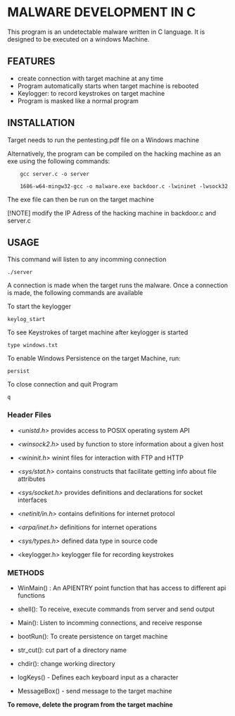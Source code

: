 # **MALWARE DEVELOPMENT IN C**

This program is an undetectable malware written in C language. It is designed to be executed on a windows Machine.

## **FEATURES**

- create connection with target machine at any time
- Program automatically starts when target machine is rebooted
- Keylogger: to record keystrokes on target machine
- Program is masked like a normal program

## **INSTALLATION**

Target needs to run the pentesting.pdf file on a Windows machine

Alternatively, the program can be compiled on the hacking machine as an exe using the following commands:

        gcc server.c -o server

        1686-w64-mingw32-gcc -o malware.exe backdoor.c -lwininet -lwsock32

The exe file can then be run on the target machine

[!NOTE] modify the IP Adress of the hacking machine in backdoor.c and server.c

## USAGE

This command will listen to any incomming connection

`./server`

A connection is made when the target runs the malware. Once a connection is made, the following commands are available

To start the keylogger

`keylog_start`

To see Keystrokes of target machine after keylogger is started

`type windows.txt`

To enable Windows Persistence on the target Machine, run:

`persist`

To close connection and quit Program

`q`

### Header Files

- _<unistd.h>_ provides access to POSIX operating system API

- _<winsock2.h>_ used by function to store information about a given host

- _<wininit.h>_ winint files for interaction with FTP and HTTP

- _<sys/stat.h>_ contains constructs that facilitate getting info about file attributes

- _<sys/socket.h>_ provides definitions and declarations for socket interfaces

- _<netinit/in.h>_ contains definitions for internet protocol

- _<arpa/inet.h>_ definitions for internet operations

- _<sys/types.h>_ defined data type in source code

- <keylogger.h> keylogger file for recording keystrokes

### METHODS

- WinMain() : An APIENTRY point function that has access to different api functions

- shell(): To receive, execute commands from server and send output

- Main(): Listen to incomming connections, and receive response

- bootRun(): To create persistence on target machine

- str_cut(): cut part of a directory name

- chdir(): change working directory

- logKeys() - Defines each keyboard input as a character

- MessageBox() - send message to the target machine

**To remove, delete the program from the target machine**
